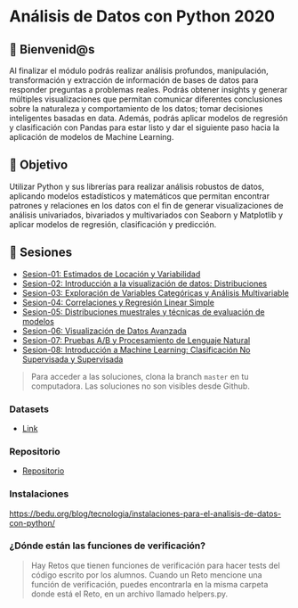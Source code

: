 # Análisis de Datos con Python 2020

## :wave: Bienvenid@s

Al finalizar el módulo podrás realizar análisis profundos, manipulación, transformación y extracción de información de bases de datos para responder preguntas a problemas reales. Podrás obtener insights y generar múltiples visualizaciones que permitan comunicar diferentes conclusiones sobre la naturaleza y comportamiento de los datos; tomar decisiones inteligentes basadas en data. Además, podrás aplicar modelos de regresión y clasificación con Pandas para estar listo y dar el siguiente paso hacia la aplicación de modelos de Machine Learning.

## :dart: Objetivo

Utilizar Python y sus librerías para realizar análisis robustos de datos, aplicando modelos estadísticos y matemáticos que permitan encontrar patrones y relaciones en los datos con el fin de generar visualizaciones de análisis univariados, bivariados y multivariados con Seaborn y Matplotlib y aplicar modelos de regresión, clasificación y predicción.

## :bookmark_tabs: Sesiones

- [Sesion-01: Estimados de Locación y Variabilidad](./Sesion-01/Readme.md)
- [Sesion-02: Introducción a la visualización de datos: Distribuciones](./Sesion-02/Readme.md)
- [Sesion-03: Exploración de Variables Categóricas y Análisis Multivariable](./Sesion-03/Readme.md)
- [Sesion-04: Correlaciones y Regresión Linear Simple](./Sesion-04/Readme.md)
- [Sesion-05: Distribuciones muestrales y técnicas de evaluación de modelos](./Sesion-05/Readme.md)
- [Sesion-06: Visualización de Datos Avanzada](./Sesion-06/Readme.md)
- [Sesion-07: Pruebas A/B y Procesamiento de Lenguaje Natural](./Sesion-07/Readme.md)
- [Sesion-08: Introducción a Machine Learning: Clasificación No Supervisada y Supervisada](./Sesion-08/Readme.md)

> Para acceder a las soluciones, clona la branch `master` en tu computadora. Las soluciones no son visibles desde Github.

### Datasets

- [Link](https://drive.google.com/drive/folders/1oXUNacyjuHpGBkmESnKIDA5s03UnS8Vg?usp=sharing)

### Repositorio

- [Repositorio](https://github.com/beduExpert/B2-Analisis-de-Datos-con-Python-2020.git)  

### Instalaciones

https://bedu.org/blog/tecnologia/instalaciones-para-el-analisis-de-datos-con-python/

### ¿Dónde están las funciones de verificación?

> Hay Retos que tienen funciones de verificación para hacer tests del código escrito por los alumnos. Cuando un Reto mencione una función de verificación, puedes encontrarla en la misma carpeta donde está el Reto, en un archivo llamado helpers.py.

